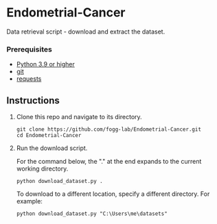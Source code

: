 # Endometrial-Cancer

Data retrieval script - download and extract the dataset.

### Prerequisites
- [Python 3.9 or higher](https://www.python.org/downloads/)
- [git](https://git-scm.com/)
- [requests](https://pypi.org/project/requests/)

## Instructions

1. Clone this repo and navigate to its directory.
    ```
    git clone https://github.com/fogg-lab/Endometrial-Cancer.git
    cd Endometrial-Cancer
    ```

2. Run the download script.

    For the command below, the "." at the end expands to the current working directory.
    ```
    python download_dataset.py .
    ```

    To download to a different location, specify a different directory. For example:
    ```
    python download_dataset.py "C:\Users\me\datasets"
    ```
